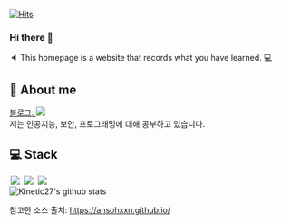 [![Hits](https://hits.seeyoufarm.com/api/count/incr/badge.svg?url=https%3A%2F%2Fgithub.com%2Flupinus00%2Fhit-counter&count_bg=%2356D3FF&title_bg=%239C8A8A&icon=gnubash.svg&icon_color=%23D7CDCD&title=visitor&edge_flat=false)](https://hits.seeyoufarm.com)
### Hi there 👋
:speaker: This homepage is a website that records what you have learned. :computer:

## :whale: About me
<a href="https://lupinus00.github.io/">
    블로그: <img src = "https://img.shields.io/badge/MY%20BLOG-yellow?&style=flat&logo=github&logoColor=black" style="height : auto; margin-right : 2px;"/>
</a>
<br>
저는 인공지능, 보안, 프로그래밍에 대해 공부하고 있습니다.

## :computer: Stack
<img src = "https://e7.pngegg.com/pngimages/698/341/png-clipart-python-programming-language-computer-programming-basic-saintgermainenlaye-text-logo-thumbnail.png" style="height : auto; margin-left : 2px; margin-right : 2px;"/> <img src = "https://e7.pngegg.com/pngimages/436/845/png-clipart-java-programming-language-computer-programming-programmer-logo-language-contact-text-logo-thumbnail.png" style="height : auto; margin-left : 2px; margin-right : 2px;"/> <img src = "https://e7.pngegg.com/pngimages/724/306/png-clipart-c-logo-c-programming-language-icon-letter-c-blue-logo-thumbnail.png" style="height : auto; margin-left : 2px; margin-right : 2px;"/>
<br>
![Kinetic27's github stats](https://github-readme-stats.vercel.app/api?username=lupinus00&show_icons=true)

참고한 소스 출처: https://ansohxxn.github.io/ 
